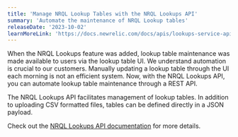 ```yaml
---
title: 'Manage NRQL Lookup Tables with the NRQL Lookups API'
summary: 'Automate the maintenance of NRQL Lookup tables'
releaseDate: '2023-10-02'
learnMoreLink: 'https://docs.newrelic.com/docs/apis/lookups-service-api/lookups-service-api'
---
```


When the NRQL Lookups feature was added, lookup table maintenance was made available to
users via the lookup table UI. We understand automation is crucial to our customers.
Manually updating a lookup table through the UI each morning is not an efficient system.
Now, with the NRQL Lookups API, you can automate lookup table maintenance through a REST
API.

The NRQL Lookups API facilitates management of lookup tables. In addition to uploading CSV
formatted files, tables can be defined directly in a JSON payload.

Check out
the [NRQL Lookups API documentation](https://docs.newrelic.com/docs/apis/lookups-service-api/lookups-service-api)
for more details.
